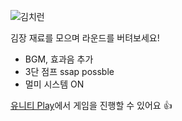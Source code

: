 ![김치런](https://github.com/user-attachments/assets/7337235c-c5ff-4d6d-805f-65e78d3a8705)

김장 재료를 모으며 라운드를 버텨보세요!

- BGM, 효과음 추가
- 3단 점프 ssap possble
- 멀미 시스템 ON

[유니티 Play](https://play.unity.com/en/games/140405e1-f576-420e-8e27-641b9cfeb1d4/eat-kimchi)에서 게임을 진행할 수 있어요 👍
